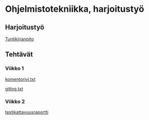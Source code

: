 # Ohjelmistotekniikka, harjoitustyö

## Harjoitustyö

[Tuntikirjanpito](https://github.com/samulioll/ot-harjoitustyo/blob/main/dokumentaatio/tuntikirjanpito.md)

## Tehtävät

### Viikko 1

[komentorivi.txt](https://github.com/samulioll/ot-harjoitustyo/blob/main/laskarit/komentorivi.txt)

[gitlog.txt](https://github.com/samulioll/ot-harjoitustyo/blob/main/laskarit/gitlog.txt)

### Viikko 2

[testikattavuusraportti](https://github.com/samulioll/ot-harjoitustyo/blob/main/laskarit/viikko2/testikattavuusraportti.png)

